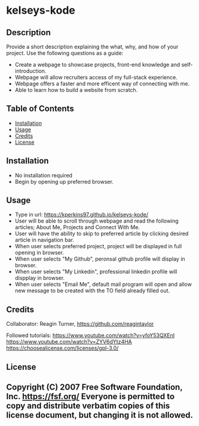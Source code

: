 # kelseys-kode
## Description
Provide a short description explaining the what, why, and how of your project. Use the following questions as a guide:
- Create a webpage to showcase projects, front-end knowledge and self-introduction.
- Webpage will allow recruiters access of my full-stack experience.
- Webpage offers a faster and more efficent way of connecting with me.
- Able to learn how to build a website from scratch.

## Table of Contents
- [Installation](#installation)
- [Usage](#usage)
- [Credits](#credits)
- [License](#license)

## Installation
- No installation required
- Begin by opening up preferred browser.

## Usage
- Type in url: https://kperkins97.github.io/kelseys-kode/
- User will be able to scroll through webpage and read the following articles; About Me, Projects and Connect With Me.
- User will have the ability to skip to preferred article by clicking desired article in navigation bar.
- When user selects preferred project, project will be displayed in full opening in browser. 
- When user selects "My Github", peronsal github profile will display in browser.
- When user selects "My Linkedin", professional linkedin profile will dispplay in browser.
- When user selects "Email Me", default mail program will open and allow new message to be created with the TO field already filled out.

## Credits
Collaborator: Reagin Turner, https://github.com/reagintaylor

Followed tutorials: 
https://www.youtube.com/watch?v=yfoY53QXEnI
https://www.youtube.com/watch?v=ZYV6dYtz4HA
https://choosealicense.com/licenses/gpl-3.0/

## License
 Copyright (C) 2007 Free Software Foundation, Inc. <https://fsf.org/>
 Everyone is permitted to copy and distribute verbatim copies
 of this license document, but changing it is not allowed.
---